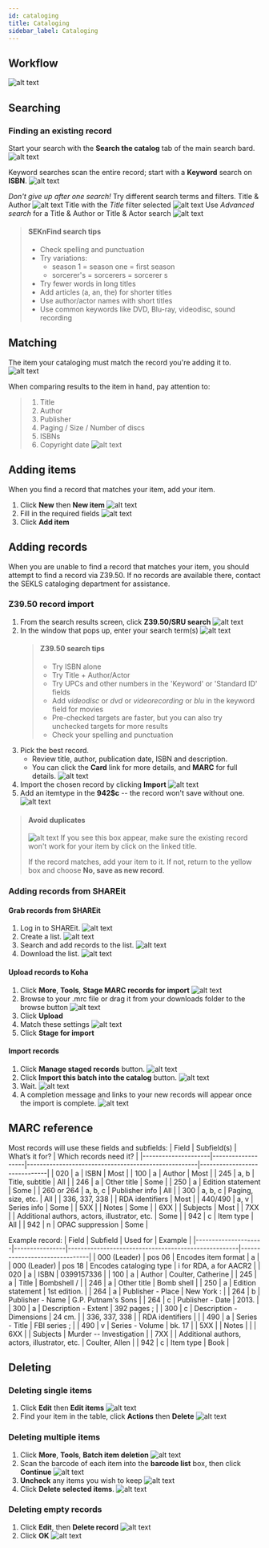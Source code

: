 ```yaml
---
id: cataloging
title: Cataloging
sidebar_label: Cataloging
---
```

## Workflow

![alt text](assets/cat_workflow.png)

## Searching

### Finding an existing record
Start your search with the **Search the catalog** tab of the main search bard.
![alt text](assets/cat_search1.png)

Keyword searches scan the entire record; start with a **Keyword** search on **ISBN**.
![alt text](assets/cat_search2.png)

*Don't give up after one search!* Try different search terms and filters.
Title & Author
![alt text](assets/cat_search3.png)
Title with the *Title* filter selected
![alt text](assets/cat_search4.png)
Use *Advanced search* for a Title & Author or Title & Actor search
![alt text](assets/cat_search5.png)
	
> #### SEKnFind search tips
> - Check spelling and punctuation
> - Try variations:
> 	- season 1 = season one = first season
> 	- sorcerer's = sorcerers = sorcerer s
> - Try fewer words in long titles
> - Add articles (a, an, the) for shorter titles
> - Use author/actor names with short titles
> - Use common keywords like DVD, Blu-ray, videodisc, sound recording

## Matching
The item your cataloging must match the record you're adding it to.
![alt text](assets/cat_match1.png)

When comparing results to the item in hand, pay attention to:
> 1. Title
> 2. Author
> 3. Publisher
> 4. Paging / Size / Number of discs
> 5. ISBNs
> 6. Copyright date
![alt text](assets/cat_match2.png)

## Adding items
When you find a record that matches your item, add your item.

1. Click **New** then **New item**
![alt text](assets/cat_add1.png)
2. Fill in the required fields
![alt text](assets/cat_add2.png)
3. Click **Add item**

## Adding records
When you are unable to find a record that matches your item, you should attempt to find a record via Z39.50. If no records are available there, contact the SEKLS cataloging department for assistance.

### Z39.50 record import
1. From the search results screen, click **Z39.50/SRU search**
![alt text](assets/cat_z39import1.png)
2. In the window that pops up, enter your search term(s)
![alt text](assets/cat_z39import2.png)
	> #### Z39.50 search tips
	> - Try ISBN alone
	> - Try Title + Author/Actor
	> - Try UPCs and other numbers in the 'Keyword' or 'Standard ID' fields
	> - Add *videodisc* or *dvd* or *videorecording* or *blu* in the keyword field for movies
	> - Pre-checked targets are faster, but you can also try unchecked targets for more results
	> - Check your spelling and punctuation
3. Pick the best record.
	- Review title, author, publication date, ISBN and description.
	- You can click the **Card** link for more details, and **MARC** for full details.
	![alt text](assets/cat_z39import3.png)
4. Import the chosen record by clicking **Import**
![alt text](assets/cat_z39import4.png)
5. Add an itemtype in the **942$c** -- the record won't save without one.
![alt text](assets/cat_z39import5.png)

> #### Avoid duplicates
> ![alt text](assets/cat_z39import6.png)
> If you see this box appear, make sure the existing record won't work for your item by click on the linked title.
>
> If the record matches, add your item to it. If not, return to the yellow box and choose **No, save as new record**.

### Adding records from SHAREit

#### Grab records from SHAREit
1. Log in to SHAREit.
![alt text](assets/cat_shareit1.png)
2. Create a list.
![alt text](assets/cat_shareit2.png)
3. Search and add records to the list.
![alt text](assets/cat_shareit3.png)
4. Download the list.
![alt text](assets/cat_shareit4.png)

#### Upload records to Koha
1. Click **More**, **Tools**, **Stage MARC records for import**
![alt text](assets/cat_marcimport1.png)
2. Browse to your .mrc file or drag it from your downloads folder to the browse button
![alt text](assets/cat_marcimport2.png)
3. Click **Upload**
4. Match these settings
![alt text](assets/cat_marcimport3.png)
5. Click **Stage for import**

#### Import records
1. Click **Manage staged records** button.
![alt text](assets/cat_marcimport4.png)
2. Click **Import this batch into the catalog** button.
![alt text](assets/cat_marcimport5.png)
3. Wait.
![alt text](assets/cat_marcimport6.png)
4. A completion message and links to your new records will appear once the import is complete.
![alt text](assets/cat_marcimport7.png)

## MARC reference
Most records will use these fields and subfields:
|    Field            |    Subfield(s)    |    What’s it for?                                   |    Which records need it?    |
|---------------------|-------------------|-----------------------------------------------------|------------------------------|
|    020              |    a              |    ISBN                                             |    Most                      |
|    100              |    a              |    Author                                           |    Most                      |
|    245              |    a, b           |    Title, subtitle                                  |    All                       |
|    246              |    a              |    Other title                                      |    Some                      |
|    250              |    a              |    Edition statement                                |    Some                      |
|    260 or 264       |    a, b, c        |    Publisher info                                   |    All                       |
|    300              |    a, b, c        |    Paging, size, etc.                               |    All                       |
|    336, 337, 338    |                   |    RDA identifiers                                  |    Most                      |
|    440/490          |    a, v           |    Series info                                      |    Some                      |
|    5XX              |                   |    Notes                                            |    Some                      |
|    6XX              |                   |    Subjects                                         |    Most                      |
|    7XX              |                   |    Additional authors, actors, illustrator, etc.    |    Some                      |
|    942              |    c              |    Item type                                        |    All                       |
|    942              |    n              |    OPAC suppression                                 |    Some                      |

Example record:
|    Field            |    Subfield    |    Used for                                         |    Example                    |
|---------------------|----------------|-----------------------------------------------------|-------------------------------|
|    000 (Leader)     |    pos 06      |    Encodes item format                              |    a                          |
|    000 (Leader)     |    pos 18      |    Encodes cataloging type                          |    i for RDA, a for AACR2     |
|    020              |    a           |    ISBN                                             |    0399157336                 |
|    100              |    a           |    Author                                           |    Coulter, Catherine         |
|    245              |    a           |    Title                                            |    Bombshell /                |
|    246              |    a           |    Other title                                      |    Bomb shell                 |
|    250              |    a           |    Edition statement                                |    1st edition.               |
|    264              |    a           |    Publisher - Place                                |    New York :                 |
|    264              |    b           |    Publisher - Name                                 |    G.P. Putnam's Sons         |
|    264              |    c           |    Publisher - Date                                 |    2013.                      |
|    300              |    a           |    Description - Extent                             |    392 pages ;                |
|    300              |    c           |    Description - Dimensions                         |    24 cm.                     |
|    336, 337, 338    |                |    RDA identifiers                                  |                               |
|    490              |    a           |    Series - Title                                   |    FBI series ;               |
|    490              |    v           |    Series - Volume                                  |    bk. 17                     |
|    5XX              |                |    Notes                                            |                               |
|    6XX              |                |    Subjects                                         |    Murder -- Investigation    |
|    7XX              |                |    Additional authors, actors, illustrator, etc.    |    Coulter, Allen             |
|    942              |    c           |    Item type                                        |    Book                       |

## Deleting

### Deleting single items
1. Click **Edit** then **Edit items**
![alt text](assets/cat_delete1.png)
2. Find your item in the table, click **Actions** then **Delete**
![alt text](assets/cat_delete2.png)

### Deleting multiple items
1. Click **More**, **Tools**, **Batch item deletion**
![alt text](assets/cat_delete3.png)
2. Scan the barcode of each item into the **barcode list** box, then click **Continue**
![alt text](assets/cat_delete4.png)
3. **Uncheck** any items you wish to keep
![alt text](assets/cat_delete5.png)
4. Click **Delete selected items**.
![alt text](assets/cat_delete6.png)

### Deleting empty records
1. Click **Edit**, then **Delete record**
![alt text](assets/cat_delete7.png)
2. Click **OK**
![alt text](assets/cat_delete8.png)


